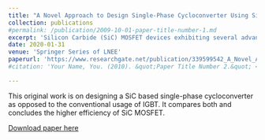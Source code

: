 ```yaml
---
title: "A Novel Approach to Design Single-Phase Cycloconverter Using SiC MOSFET and its Performance Analysis over IGBT"
collection: publications
#permalink: /publication/2009-10-01-paper-title-number-1.md
excerpt: 'Silicon Carbide (SiC) MOSFET devices exhibiting several advantages, including high blocking voltage, lower conduction losses, and lower switching losses, when compared to silicon-based devices have become commercially available, enabling their adoption into power supply products. This paper presents a novel approach to designing a cycloconverter using SiC MOSFETs as opposed to the conventional usage of IGBT. A comparative study is attempted between the two with respect to distortion and system efficiency. MATLAB/Simulink models and simulations are used to analyze the results for the above.'
date: 2020-01-31
venue: 'Springer Series of LNEE'
paperurl: 'https://www.researchgate.net/publication/339599542_A_Novel_Approach_to_Design_Single-Phase_Cycloconverter_Using_SiC_MOSFET_and_its_Performance_Analysis_over_IGBT'
#citation: 'Your Name, You. (2010). &quot;Paper Title Number 2.&quot; <i>Journal 1</i>. 1(2).'

---
```

This original work is on designing a SiC based single-phase cycloconverter as opposed to the conventional usage of IGBT. It compares both and concludes the higher efficiency of SiC MOSFET.

[Download paper here](https://www.researchgate.net/publication/339599542_A_Novel_Approach_to_Design_Single-Phase_Cycloconverter_Using_SiC_MOSFET_and_its_Performance_Analysis_over_IGBT)

